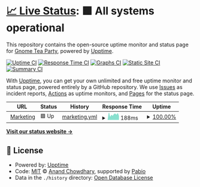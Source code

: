 # [📈 Live Status](https://gnometea.party): <!--live status--> **🟩 All systems operational**

This repository contains the open-source uptime monitor and status page for [Gnome Tea Party](https://gnometeaparty.com), powered by [Upptime](https://github.com/upptime/upptime).

[![Uptime CI](https://github.com/gnometeaparty/status-page/workflows/Uptime%20CI/badge.svg)](https://github.com/gnometeaparty/status-page/actions?query=workflow%3A%22Uptime+CI%22)
[![Response Time CI](https://github.com/gnometeaparty/status-page/workflows/Response%20Time%20CI/badge.svg)](https://github.com/gnometeaparty/status-page/actions?query=workflow%3A%22Response+Time+CI%22)
[![Graphs CI](https://github.com/gnometeaparty/status-page/workflows/Graphs%20CI/badge.svg)](https://github.com/gnometeaparty/status-page/actions?query=workflow%3A%22Graphs+CI%22)
[![Static Site CI](https://github.com/gnometeaparty/status-page/workflows/Static%20Site%20CI/badge.svg)](https://github.com/gnometeaparty/status-page/actions?query=workflow%3A%22Static+Site+CI%22)
[![Summary CI](https://github.com/gnometeaparty/status-page/workflows/Summary%20CI/badge.svg)](https://github.com/gnometeaparty/status-page/actions?query=workflow%3A%22Summary+CI%22)

With [Upptime](https://upptime.js.org), you can get your own unlimited and free uptime monitor and status page, powered entirely by a GitHub repository. We use [Issues](https://github.com/gnometeaparty/status-page/issues) as incident reports, [Actions](https://github.com/gnometeaparty/status-page/actions) as uptime monitors, and [Pages](https://gnometea.party) for the status page.

<!--start: status pages-->
<!-- This summary is generated by Upptime (https://github.com/upptime/upptime) -->
<!-- Do not edit this manually, your changes will be overwritten -->
<!-- prettier-ignore -->
| URL | Status | History | Response Time | Uptime |
| --- | ------ | ------- | ------------- | ------ |
| <img alt="" src="https://icons.duckduckgo.com/ip3/gnometeaparty.com.ico" height="13"> [Marketing](https://gnometeaparty.com) | 🟩 Up | [marketing.yml](https://github.com/gnometeaparty/status-page/commits/HEAD/history/marketing.yml) | <details><summary><img alt="Response time graph" src="./graphs/marketing/response-time-week.png" height="20"> 188ms</summary><br><a href="https://gnometea.party/history/marketing"><img alt="Response time 188" src="https://img.shields.io/endpoint?url=https%3A%2F%2Fraw.githubusercontent.com%2Fgnometeaparty%2Fstatus-page%2FHEAD%2Fapi%2Fmarketing%2Fresponse-time.json"></a><br><a href="https://gnometea.party/history/marketing"><img alt="24-hour response time 188" src="https://img.shields.io/endpoint?url=https%3A%2F%2Fraw.githubusercontent.com%2Fgnometeaparty%2Fstatus-page%2FHEAD%2Fapi%2Fmarketing%2Fresponse-time-day.json"></a><br><a href="https://gnometea.party/history/marketing"><img alt="7-day response time 188" src="https://img.shields.io/endpoint?url=https%3A%2F%2Fraw.githubusercontent.com%2Fgnometeaparty%2Fstatus-page%2FHEAD%2Fapi%2Fmarketing%2Fresponse-time-week.json"></a><br><a href="https://gnometea.party/history/marketing"><img alt="30-day response time 188" src="https://img.shields.io/endpoint?url=https%3A%2F%2Fraw.githubusercontent.com%2Fgnometeaparty%2Fstatus-page%2FHEAD%2Fapi%2Fmarketing%2Fresponse-time-month.json"></a><br><a href="https://gnometea.party/history/marketing"><img alt="1-year response time 188" src="https://img.shields.io/endpoint?url=https%3A%2F%2Fraw.githubusercontent.com%2Fgnometeaparty%2Fstatus-page%2FHEAD%2Fapi%2Fmarketing%2Fresponse-time-year.json"></a></details> | <details><summary><a href="https://gnometea.party/history/marketing">100.00%</a></summary><a href="https://gnometea.party/history/marketing"><img alt="All-time uptime 100.00%" src="https://img.shields.io/endpoint?url=https%3A%2F%2Fraw.githubusercontent.com%2Fgnometeaparty%2Fstatus-page%2FHEAD%2Fapi%2Fmarketing%2Fuptime.json"></a><br><a href="https://gnometea.party/history/marketing"><img alt="24-hour uptime 100.00%" src="https://img.shields.io/endpoint?url=https%3A%2F%2Fraw.githubusercontent.com%2Fgnometeaparty%2Fstatus-page%2FHEAD%2Fapi%2Fmarketing%2Fuptime-day.json"></a><br><a href="https://gnometea.party/history/marketing"><img alt="7-day uptime 100.00%" src="https://img.shields.io/endpoint?url=https%3A%2F%2Fraw.githubusercontent.com%2Fgnometeaparty%2Fstatus-page%2FHEAD%2Fapi%2Fmarketing%2Fuptime-week.json"></a><br><a href="https://gnometea.party/history/marketing"><img alt="30-day uptime 100.00%" src="https://img.shields.io/endpoint?url=https%3A%2F%2Fraw.githubusercontent.com%2Fgnometeaparty%2Fstatus-page%2FHEAD%2Fapi%2Fmarketing%2Fuptime-month.json"></a><br><a href="https://gnometea.party/history/marketing"><img alt="1-year uptime 100.00%" src="https://img.shields.io/endpoint?url=https%3A%2F%2Fraw.githubusercontent.com%2Fgnometeaparty%2Fstatus-page%2FHEAD%2Fapi%2Fmarketing%2Fuptime-year.json"></a></details>

<!--end: status pages-->

[**Visit our status website →**](https://gnometea.party)

## 📄 License

- Powered by: [Upptime](https://github.com/upptime/upptime)
- Code: [MIT](./LICENSE) © [Anand Chowdhary](https://anandchowdhary.com), supported by [Pabio](https://pabio.com)
- Data in the `./history` directory: [Open Database License](https://opendatacommons.org/licenses/odbl/1-0/)
